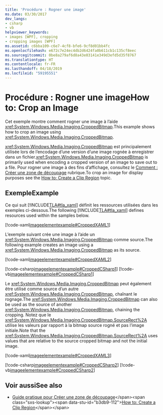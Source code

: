 ```yaml
---
title: 'Procédure : Rogner une image'
ms.date: 03/30/2017
dev_langs:
- csharp
- vb
helpviewer_keywords:
- images [WPF], cropping
- cropping images [WPF]
ms.assetid: c6bba109-c6e7-4cf8-bfe6-9cf8d01bb4fc
ms.openlocfilehash: e672c7e24ec4db2d6424fa0b611cb1c135cf8eec
ms.sourcegitcommit: 0be8a279af6d8a43e03141e349d3efd5d35f8767
ms.translationtype: HT
ms.contentlocale: fr-FR
ms.lasthandoff: 04/18/2019
ms.locfileid: "59195551"
---
```

# <a name="how-to-crop-an-image"></a><span data-ttu-id="b3db9-102">Procédure : Rogner une image</span><span class="sxs-lookup"><span data-stu-id="b3db9-102">How to: Crop an Image</span></span>
<span data-ttu-id="b3db9-103">Cet exemple montre comment rogner une image à l’aide <xref:System.Windows.Media.Imaging.CroppedBitmap>.</span><span class="sxs-lookup"><span data-stu-id="b3db9-103">This example shows how to crop an image using <xref:System.Windows.Media.Imaging.CroppedBitmap>.</span></span>  
  
 <span data-ttu-id="b3db9-104"><xref:System.Windows.Media.Imaging.CroppedBitmap> est principalement utilisée lors de l’encodage d’une version d’une image rognée à enregistrer dans un fichier.</span><span class="sxs-lookup"><span data-stu-id="b3db9-104"><xref:System.Windows.Media.Imaging.CroppedBitmap> is primarily used when encoding a cropped version of an image to save out to a file.</span></span> <span data-ttu-id="b3db9-105">Pour rogner une image à des fins d’affichage, consultez le [Comment : Créer une zone de découpage](https://docs.microsoft.com/previous-versions/dotnet/netframework-3.5/ms746710(v=vs.90)) rubrique.</span><span class="sxs-lookup"><span data-stu-id="b3db9-105">To crop an image for display purposes see the [How to: Create a Clip Region](https://docs.microsoft.com/previous-versions/dotnet/netframework-3.5/ms746710(v=vs.90)) topic.</span></span>  
  
## <a name="example"></a><span data-ttu-id="b3db9-106">Exemple</span><span class="sxs-lookup"><span data-stu-id="b3db9-106">Example</span></span>  
 <span data-ttu-id="b3db9-107">Ce qui suit [!INCLUDE[TLA#tla_xaml](../../../../includes/tlasharptla-xaml-md.md)] définit les ressources utilisées dans les exemples ci-dessous.</span><span class="sxs-lookup"><span data-stu-id="b3db9-107">The following [!INCLUDE[TLA#tla_xaml](../../../../includes/tlasharptla-xaml-md.md)] defines resources used within the samples below.</span></span>  
  
 [!code-xaml[imageelementexample#CroppedXAML1](~/samples/snippets/csharp/VS_Snippets_Wpf/ImageElementExample/CSharp/CroppedImageExample.xaml#croppedxaml1)]  
  
 <span data-ttu-id="b3db9-108">L’exemple suivant crée une image à l’aide un <xref:System.Windows.Media.Imaging.CroppedBitmap> comme source.</span><span class="sxs-lookup"><span data-stu-id="b3db9-108">The following example creates an image using a <xref:System.Windows.Media.Imaging.CroppedBitmap> as its source.</span></span>  
  
 [!code-xaml[imageelementexample#CroppedXAML2](~/samples/snippets/csharp/VS_Snippets_Wpf/ImageElementExample/CSharp/CroppedImageExample.xaml#croppedxaml2)]  
  
 [!code-csharp[imageelementexample#CroppedCSharp1](~/samples/snippets/csharp/VS_Snippets_Wpf/ImageElementExample/CSharp/CroppedImageExample.xaml.cs#croppedcsharp1)]
 [!code-vb[imageelementexample#CroppedCSharp1](~/samples/snippets/visualbasic/VS_Snippets_Wpf/ImageElementExample/VB/CroppedImageExample.xaml.vb#croppedcsharp1)]  
  
 <span data-ttu-id="b3db9-109">Le <xref:System.Windows.Media.Imaging.CroppedBitmap> peut également être utilisé comme source d’un autre <xref:System.Windows.Media.Imaging.CroppedBitmap>, chaînant le rognage.</span><span class="sxs-lookup"><span data-stu-id="b3db9-109">The <xref:System.Windows.Media.Imaging.CroppedBitmap> can also be used as the source of another <xref:System.Windows.Media.Imaging.CroppedBitmap>, chaining the cropping.</span></span> <span data-ttu-id="b3db9-110">Notez que le <xref:System.Windows.Media.Imaging.CroppedBitmap.SourceRect%2A> utilise les valeurs par rapport à la bitmap source rogné et pas l’image initiale.</span><span class="sxs-lookup"><span data-stu-id="b3db9-110">Note that the <xref:System.Windows.Media.Imaging.CroppedBitmap.SourceRect%2A> uses values that are relative to the source cropped bitmap and not the initial image.</span></span>  
  
 [!code-xaml[imageelementexample#CroppedXAML3](~/samples/snippets/csharp/VS_Snippets_Wpf/ImageElementExample/CSharp/CroppedImageExample.xaml#croppedxaml3)]  
  
 [!code-csharp[imageelementexample#CroppedCSharp2](~/samples/snippets/csharp/VS_Snippets_Wpf/ImageElementExample/CSharp/CroppedImageExample.xaml.cs#croppedcsharp2)]
 [!code-vb[imageelementexample#CroppedCSharp2](~/samples/snippets/visualbasic/VS_Snippets_Wpf/ImageElementExample/VB/CroppedImageExample.xaml.vb#croppedcsharp2)]  
  
## <a name="see-also"></a><span data-ttu-id="b3db9-111">Voir aussi</span><span class="sxs-lookup"><span data-stu-id="b3db9-111">See also</span></span>

- <span data-ttu-id="b3db9-112">[Guide pratique pour Créer une zone de découpage](https://docs.microsoft.com/previous-versions/dotnet/netframework-3.5/ms746710(v=vs.90))</span><span class="sxs-lookup"><span data-stu-id="b3db9-112">[How to: Create a Clip Region](https://docs.microsoft.com/previous-versions/dotnet/netframework-3.5/ms746710(v=vs.90))</span></span>
